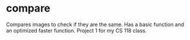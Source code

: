 # compare
Compares images to check if they are the same. Has a basic function and an optimized faster function. Project 1 for my CS 118 class.
